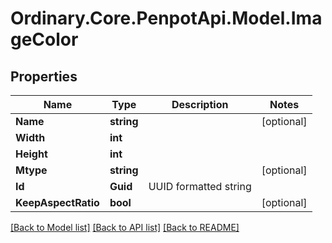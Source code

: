# Ordinary.Core.PenpotApi.Model.ImageColor

## Properties

Name | Type | Description | Notes
------------ | ------------- | ------------- | -------------
**Name** | **string** |  | [optional] 
**Width** | **int** |  | 
**Height** | **int** |  | 
**Mtype** | **string** |  | [optional] 
**Id** | **Guid** | UUID formatted string | 
**KeepAspectRatio** | **bool** |  | [optional] 

[[Back to Model list]](../README.md#documentation-for-models) [[Back to API list]](../README.md#documentation-for-api-endpoints) [[Back to README]](../README.md)

